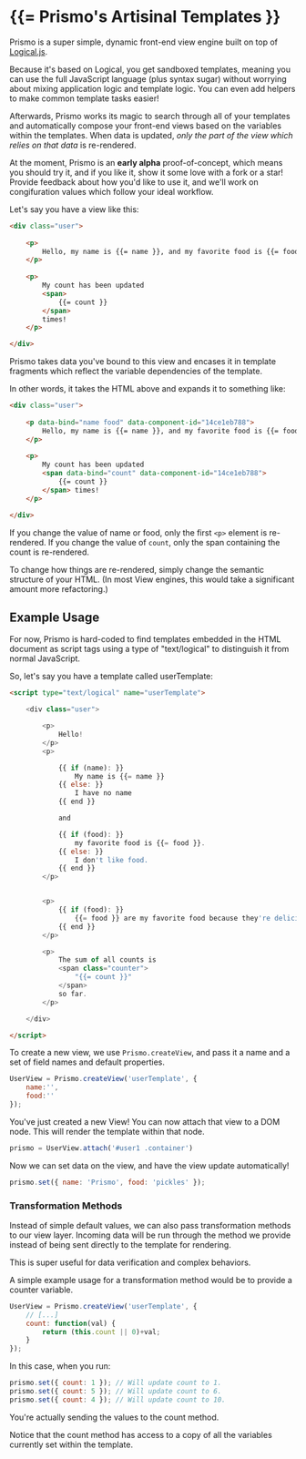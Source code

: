 # {{= Prismo's Artisinal Templates }}

Prismo is a super simple, dynamic front-end view engine built on top of [Logical.js](https://github.com/Yuffster/logical).

Because it's based on Logical, you get sandboxed templates, meaning you can use the full JavaScript language (plus syntax sugar) without worrying about mixing application logic and template logic.  You can even add helpers to make common template tasks easier!

Afterwards, Prismo works its magic to search through all of your templates and automatically compose your front-end views based on the variables within the templates.  When data is updated, *only the part of the view which relies on that data* is re-rendered.

At the moment, Prismo is an **early alpha** proof-of-concept, which means you should try it, and if you like it, show it some love with a fork or a star!  Provide feedback about how you'd like to use it, and we'll work on congifuration values which follow your ideal workflow.

Let's say you have a view like this:

```html
<div class="user">
	
	<p>
		Hello, my name is {{= name }}, and my favorite food is {{= food}}!
	</p>
	
	<p>
		My count has been updated 
		<span>
			{{= count }}
		</span>
		times!
	</p>

</div>
```

Prismo takes data you've bound to this view and encases it in template fragments which reflect the variable dependencies of the template.

In other words, it takes the HTML above and expands it to something like:

```html
<div class="user">
	
	<p data-bind="name food" data-component-id="14ce1eb788">
		Hello, my name is {{= name }}, and my favorite food is {{= food}}!
	</p>
	
	<p>
		My count has been updated 
		<span data-bind="count" data-component-id="14ce1eb788">
			{{= count }}
		</span> times!
	</p>

</div>
```

If you change the value of name or food, only the first `<p>` element is re-rendered.  If you change the value of `count`, only the span containing the count is re-rendered.

To change how things are re-rendered, simply change the semantic structure of your HTML.  (In most View engines, this would take a significant amount more refactoring.)

## Example Usage

For now, Prismo is hard-coded to find templates embedded in the HTML document as script tags using a type of "text/logical" to distinguish it from normal JavaScript.

So, let's say you have a template called userTemplate:

```html
<script type="text/logical" name="userTemplate">

	<div class="user">

		<p>
			Hello! 
		</p>
		<p>

			{{ if (name): }}
				My name is {{= name }}
			{{ else: }}
				I have no name
			{{ end }} 

			and 

			{{ if (food): }}
				my favorite food is {{= food }}.
			{{ else: }}
				I don't like food.
			{{ end }}
		</p>


		<p>
			{{ if (food): }}
				{{= food }} are my favorite food because they're delicious.
			{{ end }}
		</p>

		<p>
			The sum of all counts is
			<span class="counter">
				"{{= count }}"
			</span>
			so far.
		</p>

	</div>

</script>
```

To create a new view, we use `Prismo.createView`, and pass it a name and a set of field names and default properties.

```javascript
UserView = Prismo.createView('userTemplate', {
	name:'',
	food:''
});
```

You've just created a new View!  You can now attach that view to a DOM node.  This will render the template within that node.

```javascript
prismo = UserView.attach('#user1 .container')
```

Now we can set data on the view, and have the view update automatically!

```javascript
prismo.set({ name: 'Prismo', food: 'pickles' });
```

### Transformation Methods

Instead of simple default values, we can also pass transformation methods to our view layer.  Incoming data will be run through the method we provide instead of being sent directly to the template for rendering.

This is super useful for data verification and complex behaviors.

A simple example usage for a transformation method would be to provide a counter variable.

```javascript
UserView = Prismo.createView('userTemplate', {
	// [...]
	count: function(val) {
		return (this.count || 0)+val;
	}
});
```

In this case, when you run:

```javascript
prismo.set({ count: 1 }); // Will update count to 1.
prismo.set({ count: 5 }); // Will update count to 6.
prismo.set({ count: 4 }); // Will update count to 10.
```

You're actually sending the values to the count method.

Notice that the count method has access to a copy of all the variables currently set within the template.